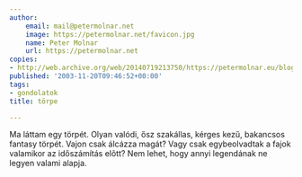 ```yaml
---
author:
    email: mail@petermolnar.net
    image: https://petermolnar.net/favicon.jpg
    name: Peter Molnar
    url: https://petermolnar.net
copies:
- http://web.archive.org/web/20140719213750/https://petermolnar.eu/blog/torpe/
published: '2003-11-20T09:46:52+00:00'
tags:
- gondolatok
title: törpe

---
```


Ma láttam egy törpét. Olyan valódi, ősz szakállas, kérges kezű,
bakancsos fantasy törpét. Vajon csak álcázza magát? Vagy csak
egybeolvadtak a fajok valamikor az időszámítás elõtt? Nem lehet, hogy
annyi legendának ne legyen valami alapja.